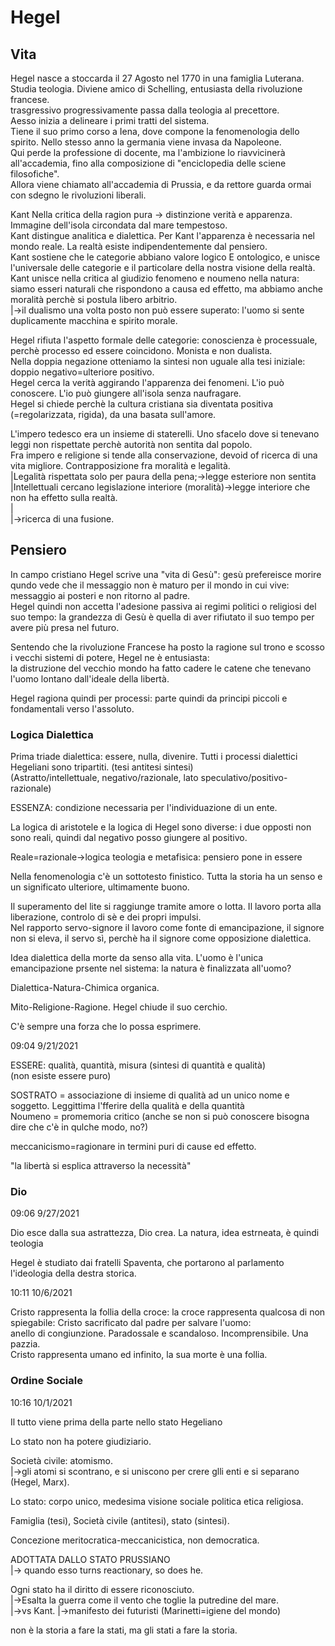 # Hegel
## Vita
Hegel nasce a stoccarda il 27 Agosto nel 1770 in una famiglia Luterana. Studia teologia. Diviene amico di Schelling, entusiasta della rivoluzione francese.  
trasgressivo progressivamente passa dalla teologia al precettore.   
Aesso inizia a delineare i primi tratti del sistema.   
Tiene il suo primo corso a Iena, dove compone la fenomenologia dello spirito. Nello stesso anno la germania viene invasa da Napoleone.  
Qui perde la professione di docente, ma l'ambizione lo riavvicinerà all'accademia, fino alla composizione di "enciclopedia delle sciene filosofiche".   
Allora viene chiamato all'accademia di Prussia, e da rettore guarda ormai con sdegno le rivoluzioni liberali.   
  
Kant Nella critica della ragion pura -> distinzione verità e apparenza. Immagine dell'isola circondata dal mare tempestoso.  
Kant distingue analitica e dialettica. Per Kant l'apparenza è necessaria nel mondo reale. La realtà esiste indipendentemente dal pensiero.   
Kant sostiene che le categorie abbiano valore logico E ontologico, e unisce l'universale delle categorie e il particolare della nostra visione della realtà.  
Kant unisce nella critica al giudizio fenomeno e noumeno nella natura: siamo esseri naturali che rispondono a causa ed effetto, ma abbiamo anche moralità perchè si postula libero arbitrio.  
							|->il dualismo una volta posto non può essere superato: l'uomo si sente duplicamente macchina e spirito morale.  
  
Hegel rifiuta l'aspetto formale delle categorie: conoscienza è processuale, perchè processo ed essere coincidono. Monista e non dualista.   
									Nella doppia negazione otteniamo la sintesi non uguale alla tesi iniziale:   
									doppio negativo=ulteriore positivo.  
Hegel cerca la verità aggirando l'apparenza dei fenomeni. L'io può conoscere. L'io può giungere all'isola senza naufragare.  
Hegel si chiede perchè la cultura cristiana sia diventata positiva (=regolarizzata, rigida), da una basata sull'amore.  
  
L'impero tedesco era un insieme di staterelli. Uno sfacelo dove si tenevano leggi non rispettate perchè autorità non sentita dal popolo.  
Fra impero e religione si tende alla conservazione, devoid of ricerca di una vita migliore. Contrapposizione fra moralità e legalità.  
											|Legalità rispettata solo per paura della pena;->legge esteriore non sentita  
											|Intellettuali cercano legislazione interiore (moralità)->legge interiore che non ha effetto sulla realtà.  
											|  
											|->ricerca di una fusione.  
  
## Pensiero
  
In campo cristiano Hegel scrive una "vita di Gesù": gesù prefereisce morire qundo vede che il messaggio non è maturo per il mondo in cui vive: messaggio ai posteri e non ritorno al padre.  
Hegel quindi non accetta l'adesione passiva ai regimi politici o religiosi del suo tempo: la grandezza di Gesù è quella di aver rifiutato il suo tempo per avere più presa nel futuro.   
  
Sentendo che la rivoluzione Francese ha posto la ragione sul trono e scosso i vecchi sistemi di potere, Hegel ne è entusiasta:   
la distruzione del vecchio mondo ha fatto cadere le catene che tenevano l'uomo lontano dall'ideale della libertà.  
  
Hegel ragiona quindi per processi: parte quindi da principi piccoli e fondamentali verso l'assoluto.  
  
### Logica Dialettica
Prima triade dialettica: essere, nulla, divenire. Tutti i processi dialettici Hegeliani sono tripartiti. (tesi antitesi sintesi)   
		(Astratto/intellettuale, negativo/razionale, lato speculativo/positivo-razionale)  
  
ESSENZA: condizione necessaria per l'individuazione di un ente.  
  
La logica di aristotele e la logica di Hegel sono diverse: i due opposti non sono reali, quindi dal negativo posso giungere al positivo.   
  
  
Reale=razionale->logica teologia e metafisica: pensiero pone in essere  
  
Nella fenomenologia c'è un sottotesto finistico. Tutta la storia ha un senso e un significato ulteriore, ultimamente buono.  
  
Il superamento del lite si raggiunge tramite amore o lotta. Il lavoro porta alla liberazione, controlo di sè e dei propri impulsi.  
Nel rapporto servo-signore il lavoro come fonte di emancipazione, il signore non si eleva, il servo sì, perchè ha il signore come opposizione dialettica.  
  
Idea dialettica della morte da senso alla vita. L'uomo è l'unica emancipazione prsente nel sistema: la natura è finalizzata all'uomo?  
  
Dialettica-Natura-Chimica organica.  
  
Mito-Religione-Ragione. Hegel chiude il suo cerchio.   
  
C'è sempre una forza che lo possa esprimere.   
  
  
09:04 9/21/2021  
  
ESSERE: qualità, quantità, misura (sintesi di quantità e qualità)  
(non esiste essere puro)  
  
SOSTRATO = associazione di insieme di qualità ad un unico nome e soggetto. Leggittima l'fferire della qualità e della quantità  
Noumeno = promemoria critico (anche se non si può conoscere bisogna dire che c'è in qulche modo, no?)  
  
meccanicismo=ragionare in termini puri di cause ed effetto.  
  
"la libertà si esplica attraverso la necessità"  
  
### Dio
09:06 9/27/2021  
  
Dio esce dalla sua astrattezza, Dio crea. La natura, idea estrneata, è quindi teologia  
  
Hegel è studiato dai fratelli Spaventa, che portarono al parlamento l'ideologia della destra storica.  
  
10:11 10/6/2021  
  
Cristo rappresenta la follia della croce: la croce rappresenta qualcosa di non spiegabile: Cristo sacrificato dal padre per salvare l'uomo:   
					anello di congiunzione. Paradossale e scandaloso. Incomprensibile. Una pazzia.   
					Cristo rappresenta umano ed infinito, la sua morte è una follia.  
  
  
### Ordine Sociale 
10:16 10/1/2021  
  
Il tutto viene prima della parte nello stato Hegeliano  
  
Lo stato non ha potere giudiziario.  
  
Società civile: atomismo.   
		   |->gli atomi si scontrano, e si uniscono per crere glli enti e si separano (Hegel, Marx).  
  
Lo stato: corpo unico, medesima visione sociale politica etica religiosa.  
  
  
Famiglia (tesi), Società civile (antitesi), stato (sintesi).  
  
Concezione meritocratica-meccanicistica, non democratica.  
  
ADOTTATA DALLO STATO PRUSSIANO  
 |-> quando esso turns reactionary, so does he.   
  
Ogni stato ha il diritto di essere riconosciuto.  
 |->Esalta la guerra come il vento che toglie la putredine del mare.  
				|->vs Kant.          |->manifesto dei futuristi (Marinetti=igiene del mondo)  
  
non è la storia a fare la stati, ma gli stati a fare la storia.  
  
